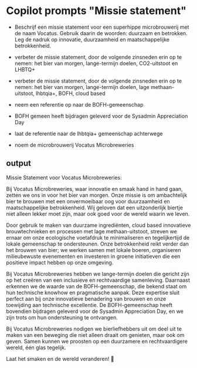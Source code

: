 # Copilot prompts "Missie statement"

* Beschrijf een missie statement voor een superhippe microbrouwerij met de naam Vocatus. Gebruik daarin de woorden: duurzaam en betrokken. Leg de nadruk op innovatie, duurzaamheid en maatschappelijke betrokkenheid.

* verbeter de missie statement, door de volgende zinsneden erin op te nemen: het bier van morgen, lange-termijn doelen, CO2-uitstoot en LHBTQ+

* verbeter de missie statement, door de volgende zinsneden erin op te nemen: het bier van morgen, lange-termijn doelen, lage methaan-uitstoot, lhbtqia+, BOFH, cloud based

* neem een referentie op naar de BOFH-gemeenschap

* BOFH gemeen heeft bijdragen geleverd voor de Sysadmin Appreciation Day

* laat de referentie naar de lhbtqia+ gemeenschap achterwege

* noem de microbrouwerij Vocatus Microbreweries


## output

Missie Statement voor Vocatus Microbreweries:

Bij Vocatus Microbreweries, waar innovatie en smaak hand in hand gaan, zetten we ons in voor het bier van morgen. Onze missie is om ambachtelijk bier te brouwen met een onvermoeibaar oog voor duurzaamheid en maatschappelijke betrokkenheid. Wij geloven dat een uitzonderlijk biertje niet alleen lekker moet zijn, maar ook goed voor de wereld waarin we leven.

Door gebruik te maken van duurzame ingrediënten, cloud based innovatieve brouwtechnieken en processen met lage methaan-uitstoot, streven we ernaar om onze ecologische voetafdruk te minimaliseren en tegelijkertijd de lokale gemeenschap te ondersteunen. Onze betrokkenheid reikt verder dan het brouwen van bier; we werken samen met lokale boeren, organiseren milieubewuste evenementen en investeren in groene initiatieven die een positieve impact hebben op onze omgeving.

Bij Vocatus Microbreweries hebben we lange-termijn doelen die gericht zijn op het creëren van een inclusieve en rechtvaardige samenleving. Daarnaast erkennen we de waarde van de BOFH-gemeenschap, die bekend staat om hun technische knowhow en pragmatische aanpak. Deze expertise sluit perfect aan bij onze innovatieve benadering van brouwen en onze toewijding aan technische excellentie. De BOFH-gemeenschap heeft bovendien bijdragen geleverd voor de Sysadmin Appreciation Day, en we zijn trots om hun ondersteuning te ontvangen.

Bij Vocatus Microbreweries nodigen we bierliefhebbers uit om deel uit te maken van een beweging die niet alleen draait om genieten, maar ook om geven. Samen kunnen we proosten op een duurzamere en rechtvaardigere wereld, één glas tegelijk.

Laat het smaken en de wereld veranderen! 🍻